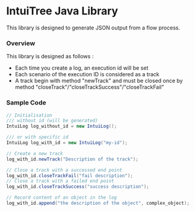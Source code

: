 # IntuiTree Java Library
This library is designed to generate JSON output from a flow process.

### Overview

This library is designed as follows :
- Each time you create a log, an execution id will be set
- Each scenario of the execution ID is considered as a track
- A track begin with method "newTrack" and must be closed once by method "closeTrack"/"closeTrackSuccess"/"closeTrackFail"


### Sample Code

```java
// Initialisation
/// without id (will be generated)
IntuiLog log_without_id = new IntuiLog();

/// or with specific id
IntuiLog log_with_id = new IntuiLog("my-id");
```

```java
// Create a new track
log_with_id.newTrack("Description of the track");
```

```java
// Close a track with a successed end point
log_with_id.closeTrackFail("fail description");
// Close a track with a failed end point
log_with_id.closeTrackSuccess("success description");
```

```java
// Record content of an object in the log
log_with_id.append("the description of the object", complex_object);
```
